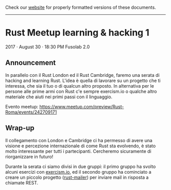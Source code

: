 Check our [website](http://rustaceans.uk/) for
properly formatted versions of these documents.

---

# Rust Meetup learning & hacking 1
2017 · August 30 · 18:30 PM
Fusolab 2.0

## Announcement
In parallelo con il Rust London ed il Rust Cambridge, faremo una serata di hacking and learning Rust. L'idea è quella di lavorare su un progetto che ti interessa, che sia il tuo o di qualcun altro proposto. In alternativa per le persone alle prime armi con Rust c'e sempre exercism.io o qualche altro materiale che aiuti nei primi passi con il linguaggio.

Evento meetup: https://www.meetup.com/preview/Rust-Roma/events/242709171

## Wrap-up
Il collegamento con London e Cambridge ci ha permesso di avere una visione e percezione internazionale di come Rust sta evolvendo, è stato molto interessante per tutti i partecipanti. Cercheremo sicuramente di riorganizzare in futuro!

Durante la serata ci siamo divisi in due gruppi: il primo gruppo ha svolto alcuni esercizi con [exercism.io](http://exercism.io/teams/meetup-rust-roma/streams), ed il secondo gruppo ha cominciato a creare un piccolo progetto ([rust-mailer](https://github.com/RustRome/web-playground/tree/master/rust-mailer)) per inviare mail in risposta a chiamate REST.

